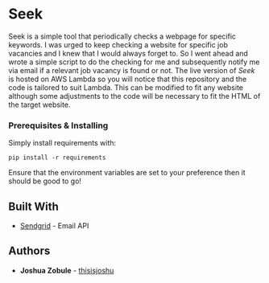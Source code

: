 # Seek

Seek is a simple tool that periodically checks a webpage for specific keywords. I was urged to keep checking a website for specific job vacancies and I knew that I would always forget to. So I went ahead and wrote a simple script to do the checking for me and subsequently notify me via email if a relevant job vacancy is found or not. The live version of *Seek* is hosted on AWS Lambda so you will notice that this repository and the code is tailored to suit Lambda. This can be modified to fit any website although some adjustments to the code will be necessary to fit the HTML of the target website. 


### Prerequisites & Installing

Simply install requirements with:

```
pip install -r requirements
```

Ensure that the environment variables are set to your preference then it should be good to go!


## Built With

* [Sendgrid](https://app.sendgrid.com/) - Email API

## Authors

* **Joshua Zobule** - [thisisjoshu](https://github.com/thisisjoshu)